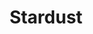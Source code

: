 ---
title: Stardust
year: 1947
opening_date: 1947-04-11
closing_date: 1947-04-18
layout: productions
featured_image: 
image_caption:
image_credit:
playbill: 
category: 
Theatre: Theatre Jacksonville
Venue: Little Theatre
cast:
  Arthur Scott, Junior: Ken Bell
  Claire Carter: Velma Henning
  Cynthia Keene: Jeannette Baggerly
  Janet Ross: Susie M. Simpson
  Jerry Flanagan: Bob Powell
  John Redmond: Alfred Stone
  Madame DeFore: Miriam Searles
  Marion Phillips: Helen Kriebs
  Mavis Moriarity: Elaine Singer
  Miss Freeman: Maxine Browning
  Miss Robinson: Mary Frances Remley
  Mr. Craig Kendall Bach: Dean Robinson
  Phil Ford: Jimmie Best
  Prudence Mason: Alyce Aaron
  Raimund Brown: Richard Kirkpatrick
  Stella Brahms: Patricia Van de Velde
  Tad Voorhis: Bryant Simms
crew:
  Assistant Stage Manager: Harold Walker
  Director: L. Bramer Carlson
  Lighting controls: Su Hawkins
  Make-up: 
    - Elsie Foreman
    - June Davis
    - Nina Branch
    - Vonnie Patton
  Photographs in the lobby: Lloyd Sandgren
  Portrait of Miss Aaron: Jack Buffington
  Properties: 
    - Jane White
    - Mary Garcia
    - Rosa Harlan
  Scene painting and construction: 
    - Eugene Patton
    - Irma Jean Manning
    - James Best
    - Mary Garcia
    - Su Hawkins
    - Suzanne Kahr
    - Vonnie Patton
  Set and Lighting Design: Duke LeBrun
  Stage Manager: Dell Buffington
  Wardrobe: 
    - Edna Stegner
    - Nina Branch
---